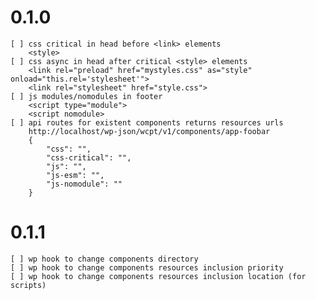 # 0.1.0
    [ ] css critical in head before <link> elements
        <style>
    [ ] css async in head after critical <style> elements
        <link rel="preload" href="mystyles.css" as="style" onload="this.rel='stylesheet'">
        <link rel="stylesheet" href="style.css">
    [ ] js modules/nomodules in footer
        <script type="module">
        <script nomodule>
    [ ] api routes for existent components returns resources urls
        http://localhost/wp-json/wcpt/v1/components/app-foobar
        {
            "css": "",
            "css-critical": "",
            "js": "",
            "js-esm": "",
            "js-nomodule": ""
        }

# 0.1.1
    [ ] wp hook to change components directory
    [ ] wp hook to change components resources inclusion priority
    [ ] wp hook to change components resources inclusion location (for scripts)
